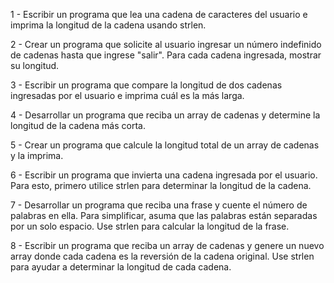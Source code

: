 1 - Escribir un programa que lea una cadena de caracteres del usuario e imprima la longitud de la cadena usando strlen.

2 - Crear un programa que solicite al usuario ingresar un número indefinido de cadenas hasta que ingrese "salir". Para cada cadena ingresada, mostrar su longitud.

3 - Escribir un programa que compare la longitud de dos cadenas ingresadas por el usuario e imprima cuál es la más larga.

4 - Desarrollar un programa que reciba un array de cadenas y determine la longitud de la cadena más corta.

5 - Crear un programa que calcule la longitud total de un array de cadenas y la imprima.

6 - Escribir un programa que invierta una cadena ingresada por el usuario. Para esto, primero utilice strlen para determinar la longitud de la cadena.

7 - Desarrollar un programa que reciba una frase y cuente el número de palabras en ella. Para simplificar, asuma que las palabras están separadas por un solo espacio. Use strlen para calcular la longitud de la frase.

8 - Escribir un programa que reciba un array de cadenas y genere un nuevo array donde cada cadena es la reversión de la cadena original. Use strlen para ayudar a determinar la longitud de cada cadena.
